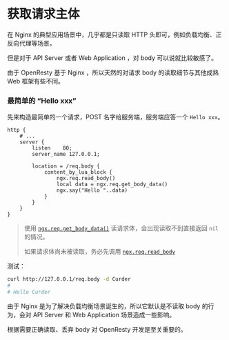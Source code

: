 # 获取请求主体

在 Nginx 的典型应用场景中，几乎都是只读取 HTTP 头即可，例如负载均衡、正反向代理等场景。

但是对于 API Server 或者 Web Application ，对 body 可以说就比较敏感了。

由于 OpenResty 基于 Nginx ，所以天然的对请求 body 的读取细节与其他成熟 Web 框架有些不同。

### 最简单的 “Hello xxx”

先来构造最简单的一个请求，POST 名字给服务端，服务端应答一个 `Hello xxx`。

```nginx {9}
http {
    # ...
    server {
        listen    80;
        server_name 127.0.0.1;

        location = /req.body {
            content_by_lua_block {
                ngx.req.read_body()
                local data = ngx.req.get_body_data()
                ngx.say("Hello "..data)
            }
        }
    }
}
```

> 使用 [`ngx.req.get_body_data()`](https://github.com/openresty/lua-nginx-module#ngxreqget_body_data) 读请求体，会出现读取不到直接返回 `nil` 的情况。
> 
> 如果请求体尚未被读取，务必先调用 [`ngx.req.read_body`](https://github.com/openresty/lua-nginx-module#ngxreqread_body)

测试：

```bash
curl http://127.0.0.1/req.body -d Curder
#
# Hello Curder
```

由于 Nginx 是为了解决负载均衡场景诞生的，所以它默认是不读取 body 的行为，会对 API Server 和 Web Application 场景造成一些影响。

根据需要正确读取、丢弃 body 对 OpenResty 开发是至关重要的。

